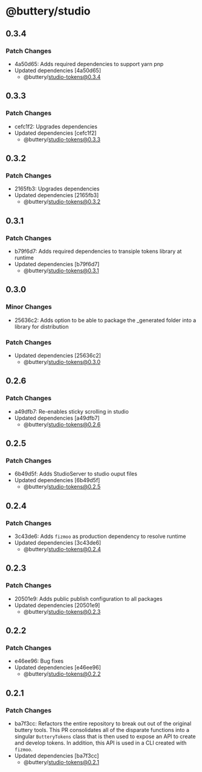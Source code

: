 # @buttery/studio

## 0.3.4

### Patch Changes

- 4a50d65: Adds required dependencies to support yarn pnp
- Updated dependencies [4a50d65]
  - @buttery/studio-tokens@0.3.4

## 0.3.3

### Patch Changes

- cefc1f2: Upgrades dependencies
- Updated dependencies [cefc1f2]
  - @buttery/studio-tokens@0.3.3

## 0.3.2

### Patch Changes

- 2165fb3: Upgrades dependencies
- Updated dependencies [2165fb3]
  - @buttery/studio-tokens@0.3.2

## 0.3.1

### Patch Changes

- b79f6d7: Adds required dependencies to transiple tokens library at runtime
- Updated dependencies [b79f6d7]
  - @buttery/studio-tokens@0.3.1

## 0.3.0

### Minor Changes

- 25636c2: Adds option to be able to package the \_generated folder into a library for distribution

### Patch Changes

- Updated dependencies [25636c2]
  - @buttery/studio-tokens@0.3.0

## 0.2.6

### Patch Changes

- a49dfb7: Re-enables sticky scrolling in studio
- Updated dependencies [a49dfb7]
  - @buttery/studio-tokens@0.2.6

## 0.2.5

### Patch Changes

- 6b49d5f: Adds StudioServer to studio ouput files
- Updated dependencies [6b49d5f]
  - @buttery/studio-tokens@0.2.5

## 0.2.4

### Patch Changes

- 3c43de6: Adds `fizmoo` as production dependency to resolve runtime
- Updated dependencies [3c43de6]
  - @buttery/studio-tokens@0.2.4

## 0.2.3

### Patch Changes

- 20501e9: Adds public publish configuration to all packages
- Updated dependencies [20501e9]
  - @buttery/studio-tokens@0.2.3

## 0.2.2

### Patch Changes

- e46ee96: Bug fixes
- Updated dependencies [e46ee96]
  - @buttery/studio-tokens@0.2.2

## 0.2.1

### Patch Changes

- ba7f3cc: Refactors the entire repository to break out out of the original buttery tools. This PR consolidates all of the disparate functions into a singular `ButteryTokens` class that is then used to expose an API to create and develop tokens. In addition, this API is used in a CLI created with `fizmoo`.
- Updated dependencies [ba7f3cc]
  - @buttery/studio-tokens@0.2.1
